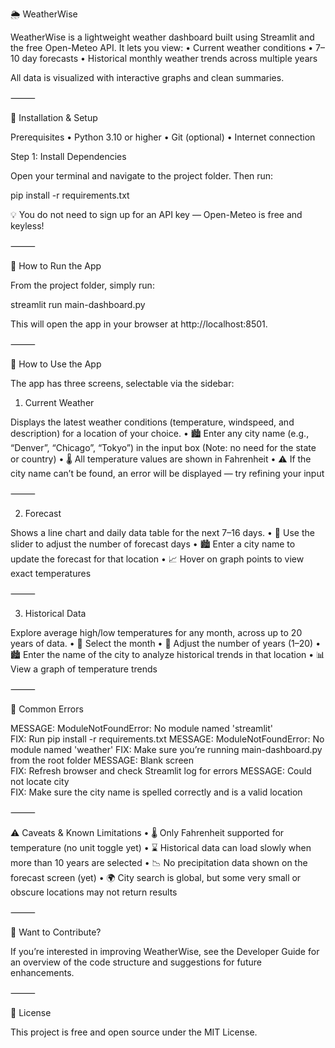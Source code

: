 🌦 WeatherWise

WeatherWise is a lightweight weather dashboard built using Streamlit and the free Open-Meteo API. It lets you view:
	•	Current weather conditions
	•	7–10 day forecasts
	•	Historical monthly weather trends across multiple years

All data is visualized with interactive graphs and clean summaries.

⸻

🔧 Installation & Setup

Prerequisites
	•	Python 3.10 or higher
	•	Git (optional)
	•	Internet connection

Step 1: Install Dependencies

Open your terminal and navigate to the project folder. Then run:

pip install -r requirements.txt

💡 You do not need to sign up for an API key — Open-Meteo is free and keyless!

⸻

🚀 How to Run the App

From the project folder, simply run:

streamlit run main-dashboard.py

This will open the app in your browser at http://localhost:8501.

⸻

🧭 How to Use the App

The app has three screens, selectable via the sidebar:

1. Current Weather

Displays the latest weather conditions (temperature, windspeed, and description) for a location of your choice.
	•	🏙 Enter any city name (e.g., “Denver”, “Chicago”, “Tokyo”) in the input box (Note: no need for the state or country)
	•	🌡 All temperature values are shown in Fahrenheit
	•	⚠️ If the city name can’t be found, an error will be displayed — try refining your input

⸻

2. Forecast

Shows a line chart and daily data table for the next 7–16 days.
	•	📅 Use the slider to adjust the number of forecast days
	•	🏙 Enter a city name to update the forecast for that location
	•	📈 Hover on graph points to view exact temperatures

⸻

3. Historical Data

Explore average high/low temperatures for any month, across up to 20 years of data.
	•	📆 Select the month
	•	🔢 Adjust the number of years (1–20)
	•	🏙 Enter the name of the city to analyze historical trends in that location
	•	📊 View a graph of temperature trends

⸻

🧩 Common Errors

MESSAGE: ModuleNotFoundError: No module named 'streamlit'	
	FIX: Run pip install -r requirements.txt
MESSAGE: ModuleNotFoundError: No module named 'weather'	
	FIX: Make sure you’re running main-dashboard.py from the root folder
MESSAGE: Blank screen	
	FIX: Refresh browser and check Streamlit log for errors
MESSAGE: Could not locate city	
	FIX: Make sure the city name is spelled correctly and is a valid location



⸻

⚠️ Caveats & Known Limitations
	•	🌡 Only Fahrenheit supported for temperature (no unit toggle yet)
	•	⌛ Historical data can load slowly when more than 10 years are selected
	•	📉 No precipitation data shown on the forecast screen (yet)
	•	🌍 City search is global, but some very small or obscure locations may not return results

⸻

🤝 Want to Contribute?

If you’re interested in improving WeatherWise, see the Developer Guide for an overview of the code structure and suggestions for future enhancements.

⸻

📄 License

This project is free and open source under the MIT License.